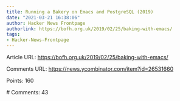 ```yaml
---
title: Running a Bakery on Emacs and PostgreSQL (2019)
date: "2021-03-21 16:38:06"
author: Hacker News Frontpage
authorlink: https://bofh.org.uk/2019/02/25/baking-with-emacs/
tags:
- Hacker-News-Frontpage
---
```


<p>Article URL: <a href="https://bofh.org.uk/2019/02/25/baking-with-emacs/">https://bofh.org.uk/2019/02/25/baking-with-emacs/</a></p>
<p>Comments URL: <a href="https://news.ycombinator.com/item?id=26531660">https://news.ycombinator.com/item?id=26531660</a></p>
<p>Points: 160</p>
<p># Comments: 43</p>

